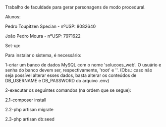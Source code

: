 Trabalho de faculdade para gerar personagens de modo procedural.

Alunos:

Pedro Toupitzen Specian - nºUSP: 8082640

João Pedro Moura - nºUSP: 7971622

Set-up:

Para instalar o sistema, é necessário:

1-criar um banco de dados MySQL com o nome 'solucoes_web'. O usuário e senha do banco devem ser, respectivamente, 'root' e ''. (Obs.: caso não seja possível alterar esses dados, basta alterar os conteúdos de DB_USERNAME e DB_PASSWORD do arquivo .env)

2-executar os seguintes comandos (na ordem que se segue):

2.1-composer install

2.2-php artisan migrate

2.3-php artisan db:seed